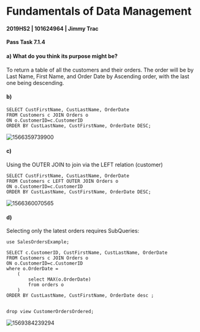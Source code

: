 # Fundamentals of Data Management

#### 2019HS2 |  101624964 | Jimmy Trac 

**Pass Task 7.1.4**

#### a) What do you think its purpose might be?

To return a table of all the customers and their orders. The order will be by Last Name, First Name, and Order Date by Ascending order, with the last one being descending.

#### b)

```mysql
SELECT CustFirstName, CustLastName, OrderDate
FROM Customers c JOIN Orders o
ON o.CustomerID=c.CustomerID
ORDER BY CustLastName, CustFirstName, OrderDate DESC;
```

![1566359739900](H:\repos\fundamentals-of-data-management\pt7.1.4\pt7.1.4.assets\1566359739900.png)

#### c)

Using the OUTER JOIN to join via the LEFT relation (customer)

```mysql
SELECT CustFirstName, CustLastName, OrderDate
FROM Customers c LEFT OUTER JOIN Orders o
ON o.CustomerID=c.CustomerID
ORDER BY CustLastName, CustFirstName, OrderDate DESC;
```

![1566360070565](H:\repos\fundamentals-of-data-management\pt7.1.4\pt7.1.4.assets\1566360070565.png)

#### d)

Selecting only the latest orders requires SubQueries:

```mysql
use SalesOrdersExample;

SELECT c.CustomerID, CustFirstName, CustLastName, OrderDate
FROM Customers c JOIN Orders o
ON o.CustomerID=c.CustomerID    
where o.OrderDate = 
	(
		select MAX(o.OrderDate)
        from orders o
	)
ORDER BY CustLastName, CustFirstName, OrderDate desc ;


drop view CustomerOrdersOrdered;
```

![1569384239294](F:\repos\fundamentals-of-data-management\pt7.1.4\pt7.1.4.assets\1569384239294.png)